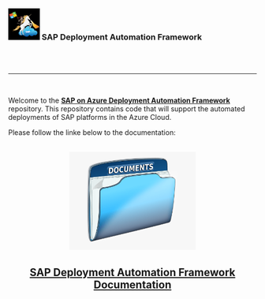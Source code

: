 ### <img src="assets/images/UnicornSAPBlack256x256.png" width="64px"> SAP Deployment Automation Framework <!-- omit in toc -->

<br/><br/>

---

<br/>

Welcome to the [**SAP on Azure Deployment Automation Framework**](table_of_contents.md) repository.
This repository contains code that will support the automated deployments of SAP platforms in the Azure Cloud.
<br/>

Please follow the linke below to the documentation:
<br/><br/>


<center>

[<img src="assets/images/documentation-clipart.png" width="256px">](table_of_contents.md)

## [SAP Deployment Automation Framework Documentation](table_of_contents.md) <!-- omit in toc -->

</center>
